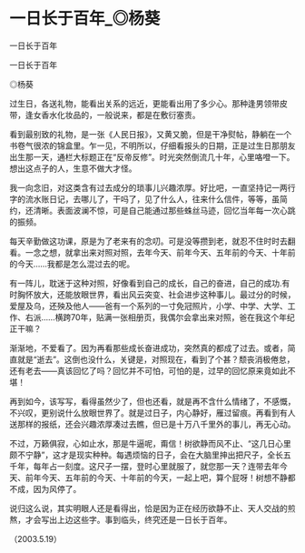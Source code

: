 # 一日长于百年_◎杨葵

一日长于百年

一日长于百年

◎杨葵

过生日，各送礼物，能看出关系的远近，更能看出用了多少心。那种逢男领带皮带，逢女香水化妆品的，一般说来，都是在敷衍塞责。

看到最别致的礼物，是一张《人民日报》，又黄又脆，但是干净熨帖，静躺在一个书卷气很浓的锦盒里。乍一见，不明所以，仔细看报头的日期，正是过生日那朋友出生那一天，通栏大标题正在“反帝反修”。时光突然倒流几十年，心里咯噔一下。想出这点子的人，生意不做大才怪。

我一向念旧，对这类含有过去成分的琐事儿兴趣浓厚。好比吧，一直坚持记一两行字的流水账日记，去哪儿了，干吗了，见了什么人，往来什么信件，等等，虽简约，还清晰。表面波澜不惊，可是自己能通过那些蛛丝马迹，回忆当年每一次心跳的振频。

每天辛勤做这功课，原是为了老来有的念叨。可是没等攒到老，就忍不住时时去翻看。一念之想，就拿出来对照对照，去年今天、前年今天、五年前的今天、十年前的今天……我都是怎么混过去的呢。

有一阵儿，耽迷于这种对照，好像看到自己的成长，自己的奋进，自己的成功.有时胸怀放大，还能放眼世界，看出风云突变、社会进步这种事儿。最过分的时候，爱屋及乌，还殃及他人——爸有一个系列的一寸免冠照片，小学、中学、大学、工作、右派……横跨70年，贴满一张相册页，我偶尔会拿出来对照，爸在我这个年纪正干嘛？

渐渐地，不爱看了。因为再看那些成长奋进成功，突然真的都成了过去。或者，简直就是“逝去”。这倒也没什么，关键是，对照现在，看到了个甚？颓丧消极倦怠，还有老去——真该回忆了吗？回忆并不可怕，可怕的是，过早的回忆原来竟如此不堪！

再到如今，该写写，看得虽然少了，但也还看，就是再不含什么情绪了，不感慨，不兴叹，更别说什么放眼世界了。就是过日子，内心静好，雁过留痕。再看到有人送那样的报纸，还会兴趣浓厚凑过去瞧，但已是十万八千里外的事儿，再无心动。

不过，万籁俱寂，心如止水，那是牛逼呢，甭信！树欲静而风不止、“这几日心里颇不宁静”，这才是现实种种。每遇烦恼的日子，会在大脑里抻出把尺子，全长五千年，每年占一刻度。这尺子一摆，登时心里就服了，就您那一天？连带去年今天、前年今天、五年前的今天、十年前的今天，一起上吧，算个屁呀！树想不静都不成，因为风停了。

说归这么说，其实明眼人还是看得出，恰是因为正在经历欲静不止、天人交战的煎熬，才会写出上边这些字。事到临头，终究还是一日长于百年。

（2003.5.19）
